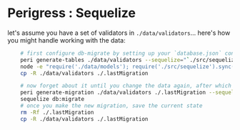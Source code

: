 Perigress : Sequelize
=====================

let's assume you have a set of validators in `./data/validators`... here's how you might handle working with the data:

```bash
    # first configure db-migrate by setting up your `database.json` config
    peri generate-tables ./data/validators --sequelize="`./src/sequelize`" > ./data/models.js
    node -e "require('./data/models'); require('./src/sequelize').sync()"
    cp -R ./data/validators ./.lastMigration

    # now forget about it until you change the data again, after which you run
    peri generate-migration ./data/validators ./.lastMigration --sequelize=true > ./data/migrations/1647317213970350981-update.js
    sequelize db:migrate
    # once you make the new migration, save the current state
    rm -Rf ./.lastMigration
    cp -R ./data/validators ./.lastMigration
```
